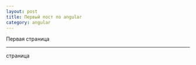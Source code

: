 ```yaml
---
layout: post
title: Первый пост по angular
category: angular
---
```


Первая страница

---

страница
